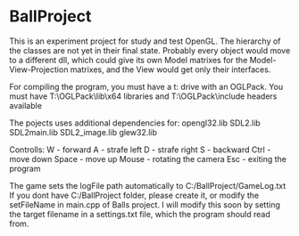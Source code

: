 # BallProject

This is an experiment project for study and test OpenGL. The hierarchy of the classes are not yet in their final state.
Probably every object would move to a different dll, which could give its own Model matrixes for the Model-View-Projection matrixes,
and the View would get only their interfaces.

For compiling the program, you must have a t: drive with an OGLPack.
You must have T:\OGLPack\lib\x64 libraries and T:\OGLPack\include headers available

The pojects uses additional dependencies for:
    opengl32.lib
    SDL2.lib
    SDL2main.lib
    SDL2_image.lib
    glew32.lib
   
Controlls:
 W      - forward
 A      - strafe left
 D      - strafe right
 S      - backward
 Ctrl   - move down
 Space  - move up
 Mouse  - rotating the camera
 Esc	- exiting the program
 
The game sets the logFile path automatically to C:/BallProject/GameLog.txt
If you dont have C:/BallProject folder, please create it, or modify the setFileName in main.cpp of Balls project.
I will modify this soon by setting the target filename in a settings.txt file, which the program should read from.
